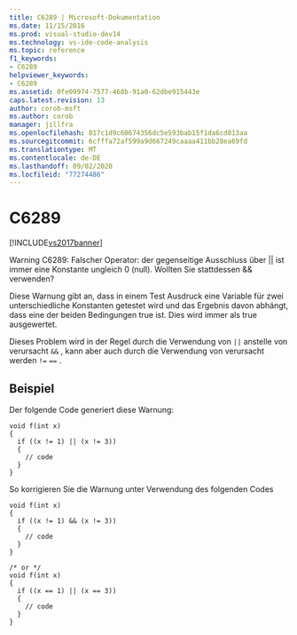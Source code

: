 ```yaml
---
title: C6289 | Microsoft-Dokumentation
ms.date: 11/15/2016
ms.prod: visual-studio-dev14
ms.technology: vs-ide-code-analysis
ms.topic: reference
f1_keywords:
- C6289
helpviewer_keywords:
- C6289
ms.assetid: 0fe09974-7577-468b-91a0-62dbe915443e
caps.latest.revision: 13
author: corob-msft
ms.author: corob
manager: jillfra
ms.openlocfilehash: 817c1d9c60674356dc5e593bab15f1da6cd813aa
ms.sourcegitcommit: 6cfffa72af599a9d667249caaaa411bb28ea69fd
ms.translationtype: MT
ms.contentlocale: de-DE
ms.lasthandoff: 09/02/2020
ms.locfileid: "77274486"
---
```

# <a name="c6289"></a>C6289
[!INCLUDE[vs2017banner](../includes/vs2017banner.md)]

Warning C6289: Falscher Operator: der gegenseitige Ausschluss über &#124;&#124; ist immer eine Konstante ungleich 0 (null). Wollten Sie stattdessen && verwenden?  
  
 Diese Warnung gibt an, dass in einem Test Ausdruck eine Variable für zwei unterschiedliche Konstanten getestet wird und das Ergebnis davon abhängt, dass eine der beiden Bedingungen true ist. Dies wird immer als true ausgewertet.  
  
 Dieses Problem wird in der Regel durch die Verwendung von `||` anstelle von verursacht `&&` , kann aber auch durch die Verwendung von verursacht werden `!=` `==` .  
  
## <a name="example"></a>Beispiel  
 Der folgende Code generiert diese Warnung:  
  
```  
void f(int x)  
{  
  if ((x != 1) || (x != 3))  
  {  
    // code   
  }  
}  
```  
  
 So korrigieren Sie die Warnung unter Verwendung des folgenden Codes  
  
```  
void f(int x)  
{  
  if ((x != 1) && (x != 3))  
  {  
    // code   
  }  
}  
  
/* or */  
void f(int x)  
{  
  if ((x == 1) || (x == 3))  
  {  
    // code   
  }  
}  
```

